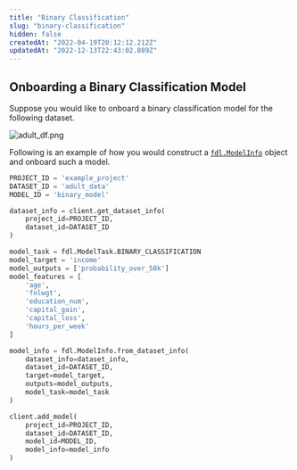 ```yaml
---
title: "Binary Classification"
slug: "binary-classification"
hidden: false
createdAt: "2022-04-19T20:12:12.212Z"
updatedAt: "2022-12-13T22:43:02.889Z"
---
```

## Onboarding a Binary Classification Model

Suppose you would like to onboard a binary classification model for the following dataset.

![](https://files.readme.io/138d2f2-adult_df.png "adult_df.png")

Following is an example of how you would construct a [`fdl.ModelInfo`](https://api.fiddler.ai/#fdl-modelinfo) object and onboard such a model.

```python
PROJECT_ID = 'example_project'
DATASET_ID = 'adult_data'
MODEL_ID = 'binary_model'

dataset_info = client.get_dataset_info(
    project_id=PROJECT_ID,
    dataset_id=DATASET_ID
)

model_task = fdl.ModelTask.BINARY_CLASSIFICATION
model_target = 'income'
model_outputs = ['probability_over_50k']
model_features = [
    'age',
    'fnlwgt',
    'education_num',
    'capital_gain',
    'capital_loss',
    'hours_per_week'
]

model_info = fdl.ModelInfo.from_dataset_info(
    dataset_info=dataset_info,
    dataset_id=DATASET_ID,
    target=model_target,
    outputs=model_outputs,
    model_task=model_task
)

client.add_model(
    project_id=PROJECT_ID,
    dataset_id=DATASET_ID,
    model_id=MODEL_ID,
    model_info=model_info
)
```